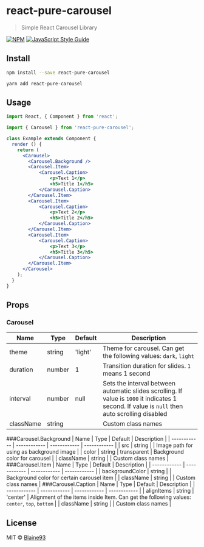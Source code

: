 # react-pure-carousel

> Simple React Carousel Library

[![NPM](https://img.shields.io/npm/v/react-pure-carousel.svg)](https://www.npmjs.com/package/react-pure-carousel) [![JavaScript Style Guide](https://img.shields.io/badge/code_style-standard-brightgreen.svg)](https://standardjs.com)

## Install

```bash
npm install --save react-pure-carousel
```
```bash
yarn add react-pure-carousel
```

## Usage

```jsx
import React, { Component } from 'react';

import { Carousel } from 'react-pure-carousel';

class Example extends Component {
  render () {
    return (
      <Carousel>
        <Carousel.Background />
        <Carousel.Item>
        	<Carousel.Caption>
        		<p>Text 1</p>
        		<h5>Title 1</h5>
        	</Carousel.Caption>
        </Carousel.Item>
        <Carousel.Item>
        	<Carousel.Caption>
        		<p>Text 2</p>
        		<h5>Title 2</h5>
        	</Carousel.Caption>
        </Carousel.Item>
        <Carousel.Item>
        	<Carousel.Caption>
        		<p>Text 3</p>
        		<h5>Title 3</h5>
        	</Carousel.Caption>
        </Carousel.Item>
      </Carousel>
    );
  }
}
```
## Props
### Carousel
| Name | Type | Default | Description |
| ------------ | ------------ | ------------ | ------------ |
| theme | string | 'light' | Theme for carousel. Can get the following values: `dark`, `light`  |
| duration | number | 1 | Transition duration for slides. `1` means 1 second |
| interval | number | null | Sets the interval between automatic slides scrolling. If value is `1000` it indicates 1 second. If value is `null` then auto scrolling disabled |
| className | string |   | Custom class names |
###Carousel.Background
| Name | Type | Default | Description |
| ------------ | ------------ | ------------ | ------------ |
| src | string |   | Image path for using as background image |
| color | string | transparent | Background color for carousel |
| className | string |   | Custom class names |
###Carousel.Item
| Name | Type | Default | Description |
| ------------ | ------------ | ------------ | ------------ |
| backgroundColor | string |  | Background color for certain carousel item |
| className | string |   | Custom class names |
###Carousel.Caption
| Name | Type | Default | Description |
| ------------ | ------------ | ------------ | ------------ |
| alignItems | string | 'center' | Alignment of the items inside Item. Can get the following values: `center`, `top`, `bottom` |
| className | string |   | Custom class names |

## License

MIT © [Blaine93](https://github.com/Blaine93)
